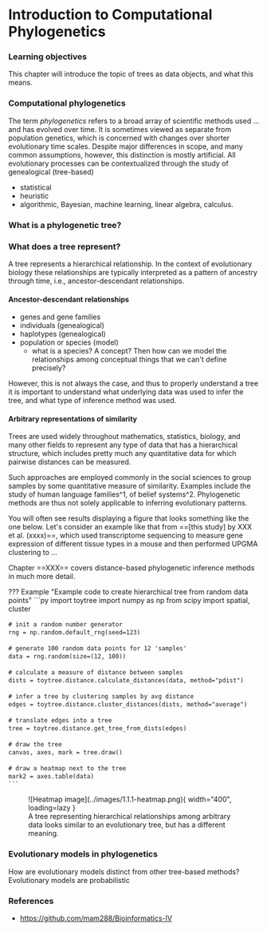 
# Introduction to Computational Phylogenetics


### Learning objectives
This chapter will introduce the topic of trees as data objects, and what this
means.


### Computational phylogenetics

<!-- Phylogenetics is what? And is defined as what? -->
The term *phylogenetics* refers to a broad array of scientific methods used
... and has evolved over time. It is sometimes viewed as separate from 
population genetics, which is concerned with changes over shorter evolutionary
time scales. Despite major differences in scope, and many common assumptions, 
however, this distinction is mostly artificial. All evolutionary processes
can be contextualized through the study of genealogical (tree-based)

<!-- Why is it so computational? -->
- statistical
- heuristic
- algorithmic, Bayesian, machine learning, linear algebra, calculus.

<!-- Why is it so computational? -->


### What is a phylogenetic tree?



### What does a tree represent?
A tree represents a hierarchical relationship. In the context of evolutionary
biology these relationships are typically interpreted as a pattern of ancestry
through time, i.e., ancestor-descendant relationships. 


#### Ancestor-descendant relationships
- genes and gene families
- individuals (genealogical)
- haplotypes (genealogical)
- population or species (model)
	- what is a species? A concept? Then how can we model the relationships
	among conceptual things that we can't define precisely?


However, this is not always the case, and thus to properly understand a 
tree it is important to understand what underlying data was used to infer
the tree, and what type of inference method was used.



#### Arbitrary representations of similarity
Trees are used widely throughout mathematics, statistics, biology, and many
other fields to represent any type of data that has a hierarchical structure, 
which includes pretty much any quantitative data for which pairwise distances
can be measured. 

Such approaches are employed commonly in the social sciences to group samples
by some quantitative measure of similarity. Examples include the study of 
human language families^1, of belief systems^2. Phylogenetic methods are
thus not solely applicable to inferring evolutionary patterns. 

You will often see results displaying a figure that looks something like 
the one below. Let's consider an example like that from ==[this study] by 
XXX et al. (xxxx)==, which used transcriptome sequencing to measure gene 
expression of different tissue types in a mouse and then performed 
UPGMA clustering to ...

Chapter ==XXX== covers distance-based phylogenetic inference methods
in much more detail.


??? Example "Example code to create hierarchical tree from random data points"
	```py
	import toytree
	import numpy as np
	from scipy import spatial, cluster

	# init a random number generator
	rng = np.random.default_rng(seed=123)

	# generate 100 random data points for 12 'samples'
	data = rng.random(size=(12, 100))

	# calculate a measure of distance between samples
	dists = toytree.distance.calculate_distances(data, method="pdist")

	# infer a tree by clustering samples by avg distance
	edges = toytree.distance.cluster_distances(dists, method="average")

	# translate edges into a tree
	tree = toytree.distance.get_tree_from_dists(edges)

	# draw the tree
	canvas, axes, mark = tree.draw()

	# draw a heatmap next to the tree
	mark2 = axes.table(data)
	```


<figure markdown>
  ![Heatmap image](../images/1.1.1-heatmap.png){ width="400", loading=lazy }
  <figcaption>A tree representing hierarchical relationships among 	
  	arbitrary data looks similar to an evolutionary tree, but has 
	a different meaning.
  </figcaption>
</figure>


### Evolutionary models in phylogenetics
How are evolutionary models distinct from other tree-based methods? 
Evolutionary models are probabilistic 




### References

- https://github.com/mam288/Bioinformatics-IV